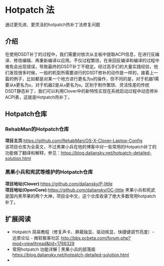 # Hotpatch 法
通过更先进、更灵活的hotpatch热补丁法修复问题

## 介绍
在使用DSDT补丁的过程中，我们需要对依次从主板中提取ACPI信息，在进行反编译、修改编辑、再重新编译以应用。不仅过程繁琐，在来回反编译和编译的过程中难免会出现错误，导致最终的DSDT补丁不稳定。经过高手们的大量实践经验，他们发现很多时候，一般的机型所需要进行的DSDT修补的动作是一样的，接着上一篇的例子，比如都是对某一个地方进行更名为`α`的操作，但不同的是，对于机器1需要从`A`更名为`α`，对于机器2是从`a`更名为`α`。区别于制作繁琐、灵活性差的传统DSDT静态补丁，我们可以利用Clover中的新特性实现在系统启动过程中动态修补ACPI表，这就是Hotpatch热补丁。

## Hotpatch仓库
### RehabMan的Hotpatch仓库  
**项目主页**:https://github.com/RehabMan/OS-X-Clover-Laptop-Config  
该项目仓库为全英文，不过黑果小兵在他的博客中对一些常用的Hotpatch补丁的功能做了翻译和解释，参见：https://blog.daliansky.net/hotpatch-detailed-solution.html

### 黑果小兵和宪武等维护的Hotpatch仓库
**项目地址(Clover)**:https://github.com/daliansky/P-little  
**项目地址(OpenCore)**:https://github.com/daliansky/OC-little
黑果小兵和宪武是国内黑苹果的两个大神，项目全中文，这个仓库收录了绝大多数常用hotpatch补丁。




## 扩展阅读
* Hotpatch 简易教程（修复声卡、屏蔽独显、驱动核显、快捷键调节亮度）- 远景论坛 - 微软极客社区
http://bbs.pcbeta.com/forum.php?mod=viewthread&tid=1766329
* 常用hotpatch 功能详解 | 黑果小兵的部落阁
https://blog.daliansky.net/hotpatch-detailed-solution.html
* 